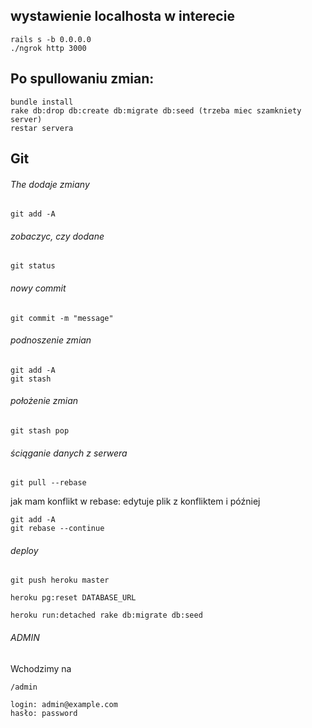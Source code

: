 
## wystawienie localhosta w interecie
```
rails s -b 0.0.0.0
./ngrok http 3000
```

## Po spullowaniu zmian:
```
bundle install
rake db:drop db:create db:migrate db:seed (trzeba miec szamkniety server)
restar servera
```

## Git
###### The dodaje zmiany
```git add -A```
###### zobaczyc, czy dodane
```git status```

###### nowy commit
```git commit -m "message"```

###### podnoszenie zmian
```
git add -A
git stash
```

###### położenie zmian
```
git stash pop
```

###### ściąganie danych z serwera
```
git pull --rebase
```

jak mam konflikt w rebase:
edytuje plik z konfliktem i później
```
git add -A
git rebase --continue
```

###### deploy
```
git push heroku master
```

```
heroku pg:reset DATABASE_URL
```

```
heroku run:detached rake db:migrate db:seed
```


###### ADMIN
Wchodzimy na
```
/admin
```

```
login: admin@example.com
hasło: password
```


